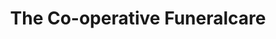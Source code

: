 ---
title: "The Co-operative Funeralcare"
url: /croydon/the-co-operative-funeralcare/
shop: funeral directors
---